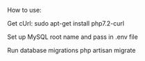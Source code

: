 How to use:

Get cUrl:
sudo apt-get install php7.2-curl

Set up MySQL root name and pass in .env file

Run database migrations
php artisan migrate
